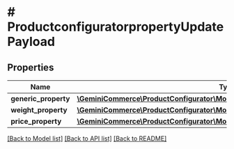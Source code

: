 # # ProductconfiguratorpropertyUpdatePayload


## Properties


Name | Type | Description | Notes
------------ | ------------- | ------------- | -------------
**generic_property**| [**\GeminiCommerce\ProductConfigurator\Model\PropertyUpdatePayloadGenericProperty**](PropertyUpdatePayloadGenericProperty.md) |   | [optional]
**weight_property**| [**\GeminiCommerce\ProductConfigurator\Model\PropertyUpdatePayloadWeightProperty**](PropertyUpdatePayloadWeightProperty.md) |   | [optional]
**price_property**| [**\GeminiCommerce\ProductConfigurator\Model\PropertyUpdatePayloadPriceProperty**](PropertyUpdatePayloadPriceProperty.md) |   | [optional]


[[Back to Model list]](../../README.md#models) [[Back to API list]](../../README.md#endpoints) [[Back to README]](../../README.md)